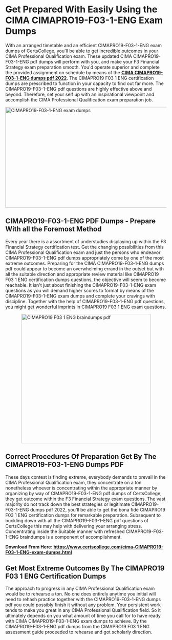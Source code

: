 <h1><strong>Get Prepared With Easily Using the CIMA CIMAPRO19-F03-1-ENG Exam Dumps&nbsp;</strong></h1>
<p><span style="font-weight: 400;">With an arranged timetable and an efficient  CIMAPRO19-F03-1-ENG exam dumps of CertsCollege, you'll be able to get incredible outcomes in your CIMA Professional Qualification exam. These updated CIMA CIMAPRO19-F03-1-ENG pdf dumps will perform with you, and make your F3 Financial Strategy exam preparation smooth. You'd operate superior and complete the provided assignment on schedule by means of the <strong><a href="https://www.certscollege.com/cima-CIMAPRO19-F03-1-ENG-exam-dumps.html">CIMA CIMAPRO19-F03-1-ENG dumps pdf 2022</a></strong>. The CIMAPRO19 F03 1 ENG certification dumps are prescribed to function in your capacity to find out far more. The  CIMAPRO19-F03-1-ENG pdf questions are highly effective above and beyond. Therefore, set your self up with an inspirational viewpoint and accomplish the CIMA Professional Qualification exam preparation job.&nbsp;</span></p>
<p><span style="font-weight: 400;"><img style="display: block; margin-left: auto; margin-right: auto;" src="https://i.ibb.co/CPDK3ps/Yellow-and-Blue-Initiative-Blog-Banner.png" alt="CIMAPRO19-F03-1-ENG exam dumps" width="559" height="315" /></span></p>
<h2><strong>CIMAPRO19-F03-1-ENG PDF Dumps - Prepare With all the Foremost Method</strong></h2>
<p><span style="font-weight: 400;">Every year there is a assortment of understudies displaying up within the F3 Financial Strategy certification test. Get the changing possibilities from this CIMA Professional Qualification exam and just the persons who endeavor CIMAPRO19-F03-1-ENG pdf dumps appropriately come by one of the most extreme outcomes. Preparing for the CIMA CIMAPRO19-F03-1-ENG dumps pdf could appear to become an overwhelming errand in the outset but with all the suitable direction and appropriate review material like CIMAPRO19 F03 1 ENG certification dumps questions, the objective will seem to become reachable. It isn't just about finishing the CIMAPRO19-F03-1-ENG exam questions as you will demand higher scores to format by means of the CIMAPRO19-F03-1-ENG exam dumps and complete your cravings with discipline. Together with the help of CIMAPRO19-F03-1-ENG pdf questions, you might get wonderful imprints in CIMAPRO19 F03 1 ENG exam questions.</span></p>
<p><span style="font-weight: 400;"><a href="https://tinyurl.com/4974frk3"><img style="display: block; margin-left: auto; margin-right: auto;" src="https://i.ibb.co/9tMrhdY/Teacher-Appreciation-Invitation.png" alt="CIMAPRO19 F03 1 ENG braindumps pdf " width="404" height="404" /></a></span></p>
<h2><strong>Correct Procedures Of Preparation Get By The CIMAPRO19-F03-1-ENG Dumps PDF</strong></h2>
<p><span style="font-weight: 400;">These days contest is finding extreme, everybody demands to prevail in the CIMA Professional Qualification exam, they concentrate on a ton nonetheless whoever is concentrating within the appropriate manner by organizing by way of CIMAPRO19-F03-1-ENG pdf dumps of CertsCollege, they get outcome within the F3 Financial Strategy exam questions. The vast majority do not track down the best strategies or legitimate CIMAPRO19-F03-1-ENG dumps pdf 2022, you'll be able to get the bona fide CIMAPRO19 F03 1 ENG certification dumps for remarkable preparation. Subsequent to buckling down with all the  CIMAPRO19-F03-1-ENG pdf questions of CertsCollege this may help with delivering your arranging stress. Concentrating inside the Suitable manner with refreshed CIMAPRO19-F03-1-ENG braindumps is a component of accomplishment.</span></p>
<p><span style="font-weight: 400;"><strong>Download From Here: <a href="https://www.certscollege.com/cima-CIMAPRO19-F03-1-ENG-exam-dumps.html">https://www.certscollege.com/cima-CIMAPRO19-F03-1-ENG-exam-dumps.html</a></strong></span></p>
<h2><strong>Get Most Extreme Outcomes By The CIMAPRO19 F03 1 ENG Certification Dumps</strong></h2>
<p><span style="font-weight: 400;">The approach to progress in any CIMA Professional Qualification exam would be to rehearse a ton. No one does entirely anytime you initial will need to rehash practice together with the CIMAPRO19-F03-1-ENG dumps pdf you could possibly finish it without any problem. Your persistent work tends to make you great in any CIMA Professional Qualification field. So it ultimately depends on you what amount of time you call for to have ready with CIMA CIMAPRO19-F03-1-ENG exam dumps to achieve. By the CIMAPRO19-F03-1-ENG pdf dumps from the CIMAPRO19 F03 1 ENG assessment guide proceeded to rehearse and got scholarly direction.</span></p>

